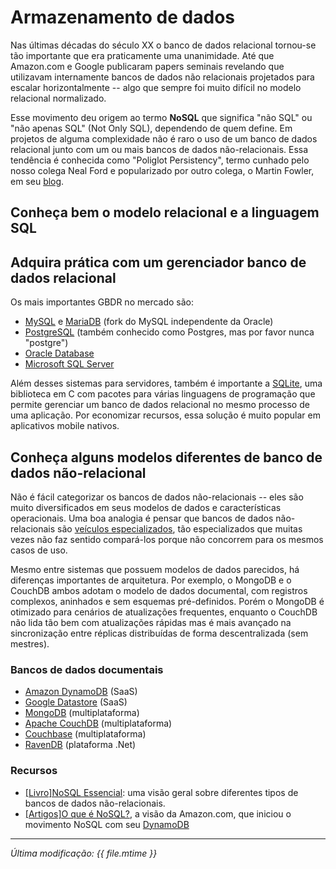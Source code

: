 # Armazenamento de dados

Nas últimas décadas do século XX o banco de dados relacional tornou-se tão
importante que era praticamente uma unanimidade. Até que Amazon.com e Google
publicaram papers seminais revelando que utilizavam internamente bancos de dados
não relacionais projetados para escalar horizontalmente -- algo que sempre foi
muito difícil no modelo relacional normalizado.

Esse movimento deu origem ao termo **NoSQL** que significa "não SQL" ou "não
apenas SQL" (Not Only SQL), dependendo de quem define. Em projetos de alguma
complexidade não é raro o uso de um banco de dados relacional junto com um ou
mais bancos de dados não-relacionais. Essa tendência é conhecida como "Poliglot
Persistency", termo cunhado pelo nosso colega Neal Ford e popularizado por outro
colega, o Martin Fowler, em seu
[blog](http://martinfowler.com/bliki/PolyglotPersistence.html).

<!-- toc -->

## Conheça bem o modelo relacional e a linguagem SQL

## Adquira prática com um gerenciador banco de dados relacional

Os mais importantes GBDR no mercado são:

* [MySQL](https://www.mysql.com/) e [MariaDB](https://mariadb.org/) (fork do
  MySQL independente da Oracle)
* [PostgreSQL](https://www.postgresql.org/) (também conhecido como Postgres,
  mas por favor nunca "postgre")
* [Oracle Database](https://www.oracle.com/database/index.html)
* [Microsoft SQL Server](https://www.microsoft.com/pt-br/server-cloud/products/sql-server/overview.aspx)

Além desses sistemas para servidores, também é importante a
[SQLite](https://www.sqlite.org/), uma biblioteca em C com pacotes para várias
linguagens de programação que permite gerenciar um banco de dados relacional no
mesmo processo de uma aplicação. Por economizar recursos, essa solução é muito
popular em aplicativos mobile nativos.

## Conheça alguns modelos diferentes de banco de dados não-relacional

Não é fácil categorizar os bancos de dados não-relacionais -- eles são muito
diversificados em seus modelos de dados e características operacionais. Uma boa
analogia é pensar que bancos de dados não-relacionais são [veículos
especializados](http://www.slideshare.net/ramalho/modelos-ricos/39), tão
especializados que muitas vezes não faz sentido compará-los porque não concorrem
para os mesmos casos de uso.

Mesmo entre sistemas que possuem modelos de dados parecidos, há diferenças
importantes de arquitetura. Por exemplo, o MongoDB e o CouchDB ambos adotam o
modelo de dados documental, com registros complexos, aninhados e sem esquemas
pré-definidos. Porém o MongoDB é otimizado para cenários de atualizações
frequentes, enquanto o CouchDB não lida tão bem com atualizações rápidas mas é
mais avançado na sincronização entre réplicas distribuídas de forma
descentralizada (sem mestres).

### Bancos de dados documentais

* [Amazon DynamoDB](https://aws.amazon.com/pt/dynamodb/) (SaaS)
* [Google Datastore](https://cloud.google.com/datastore/docs/) (SaaS)
* [MongoDB](https://www.mongodb.com/) (multiplataforma)
* [Apache CouchDB](http://couchdb.apache.org/) (multiplataforma)
* [Couchbase](http://www.couchbase.com/) (multiplataforma)
* [RavenDB](https://ravendb.net/) (plataforma .Net)

### Recursos

* [[Livro]NoSQL Essencial](http://novatec.com.br/livros/nosql-essencial/): uma
  visão geral sobre diferentes tipos de bancos de dados não-relacionais.
* [[Artigos]O que é NoSQL?](https://aws.amazon.com/pt/nosql/), a visão da
  Amazon.com, que iniciou o movimento NoSQL com seu
  [DynamoDB](https://aws.amazon.com/pt/dynamodb/)

___

*Última modificação: {{ file.mtime }}*
